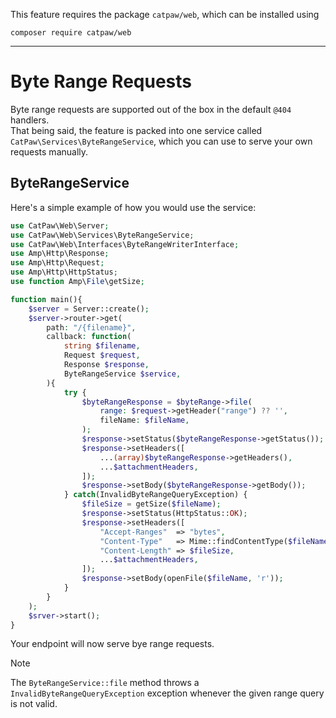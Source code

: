 This feature requires the package `catpaw/web`, which can be installed using<br/>

```
composer require catpaw/web
```

<hr/>

# Byte Range Requests

Byte range requests are supported out of the box in the default `@404` handlers.<br/>
That being said, the feature is packed into one service called `CatPaw\Services\ByteRangeService`, which you can use to
serve your own requests manually.<br/>

## ByteRangeService

Here's a simple example of how you would use the service:

```php
use CatPaw\Web\Server;
use CatPaw\Web\Services\ByteRangeService;
use CatPaw\Web\Interfaces\ByteRangeWriterInterface;
use Amp\Http\Response;
use Amp\Http\Request;
use Amp\Http\HttpStatus;
use function Amp\File\getSize;

function main(){
    $server = Server::create();
    $server->router->get(
        path: "/{filename}",
        callback: function(
            string $filename,
            Request $request,
            Response $response,
            ByteRangeService $service,
        ){
            try {
                $byteRangeResponse = $byteRange->file(
                    range: $request->getHeader("range") ?? '',
                    fileName: $fileName,
                );
                $response->setStatus($byteRangeResponse->getStatus());
                $response->setHeaders([
                    ...(array)$byteRangeResponse->getHeaders(),
                    ...$attachmentHeaders,
                ]);
                $response->setBody($byteRangeResponse->getBody());
            } catch(InvalidByteRangeQueryException) {
                $fileSize = getSize($fileName);
                $response->setStatus(HttpStatus::OK);
                $response->setHeaders([
                    "Accept-Ranges"  => "bytes",
                    "Content-Type"   => Mime::findContentType($fileName),
                    "Content-Length" => $fileSize,
                    ...$attachmentHeaders,
                ]);
                $response->setBody(openFile($fileName, 'r'));
            }
        } 
    );
    $srver->start();
}
```

Your endpoint will now serve bye range requests.

> [!Note]
> The `ByteRangeService::file` method throws a `InvalidByteRangeQueryException` exception whenever the given range query is not valid.
